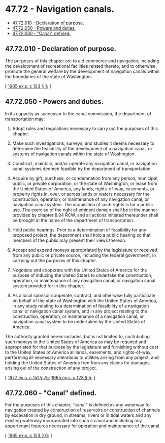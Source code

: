 # 47.72 - Navigation canals.
* [47.72.010 - Declaration of purpose.](#4772010---declaration-of-purpose)
* [47.72.050 - Powers and duties.](#4772050---powers-and-duties)
* [47.72.060 - "Canal" defined.](#4772060---canal-defined)
## 47.72.010 - Declaration of purpose.
The purposes of this chapter are to aid commerce and navigation, including the development of recreational facilities related thereto, and to otherwise promote the general welfare by the development of navigation canals within the boundaries of the state of Washington.

\[ [1965 ex.s. c 123 § 1](https://leg.wa.gov/CodeReviser/documents/sessionlaw/1965ex1c123.pdf?cite=1965%20ex.s.%20c%20123%20§%201); \]

## 47.72.050 - Powers and duties.
In its capacity as successor to the canal commission, the department of transportation may:

1. Adopt rules and regulations necessary to carry out the purposes of this chapter.

2. Make such investigations, surveys, and studies it deems necessary to determine the feasibility of the development of a navigation canal, or systems of navigation canals within the state of Washington.

3. Construct, maintain, and/or operate any navigation canal, or navigation canal systems deemed feasible by the department of transportation.

4. Acquire by gift, purchase, or condemnation from any person, municipal, public, or private corporation, or the state of Washington, or lease from the United States of America, any lands, rights-of-way, easements, or property rights in, over, or across lands or waters necessary for the construction, operation, or maintenance of any navigation canal, or navigation canal system. The acquisition of such rights is for a public use. The exercise of the right of eminent domain shall be in the manner provided by chapter 8.04 RCW, and all actions initiated thereunder shall be brought in the name of the department of transportation.

5. Hold public hearings. Prior to a determination of feasibility for any proposed project, the department shall hold a public hearing so that members of the public may present their views thereon.

6. Accept and expend moneys appropriated by the legislature or received from any public or private source, including the federal government, in carrying out the purposes of this chapter.

7. Negotiate and cooperate with the United States of America for the purpose of inducing the United States to undertake the construction, operation, or maintenance of any navigation canal, or navigation canal system provided for in this chapter.

8. As a local sponsor cooperate, contract, and otherwise fully participate on behalf of the state of Washington with the United States of America, in any study relating to a determination of feasibility of a navigation canal or navigation canal system, and in any project relating to the construction, operation, or maintenance of a navigation canal, or navigation canal system to be undertaken by the United States of America.

The authority granted herein includes, but is not limited to, contributing such moneys to the United States of America as may be required and appropriated for that purpose by the legislature and furnishing without cost to the United States of America all lands, easements, and rights-of-way, performing all necessary alterations to utilities arising from any project, and holding the United States of America free from any claims for damages arising out of the construction of any project.

\[ [1977 ex.s. c 151 § 75](https://leg.wa.gov/CodeReviser/documents/sessionlaw/1977ex1c151.pdf?cite=1977%20ex.s.%20c%20151%20§%2075); [1965 ex.s. c 123 § 5](https://leg.wa.gov/CodeReviser/documents/sessionlaw/1965ex1c123.pdf?cite=1965%20ex.s.%20c%20123%20§%205); \]

## 47.72.060 - "Canal" defined.
For the purposes of this chapter, "canal" is defined as any waterway for navigation created by construction of reservoirs or construction of channels by excavation in dry ground, in streams, rivers or in tidal waters and any existing waterway incorporated into such a canal and including any appurtenant features necessary for operation and maintenance of the canal.

\[ [1965 ex.s. c 123 § 6](https://leg.wa.gov/CodeReviser/documents/sessionlaw/1965ex1c123.pdf?cite=1965%20ex.s.%20c%20123%20§%206); \]

